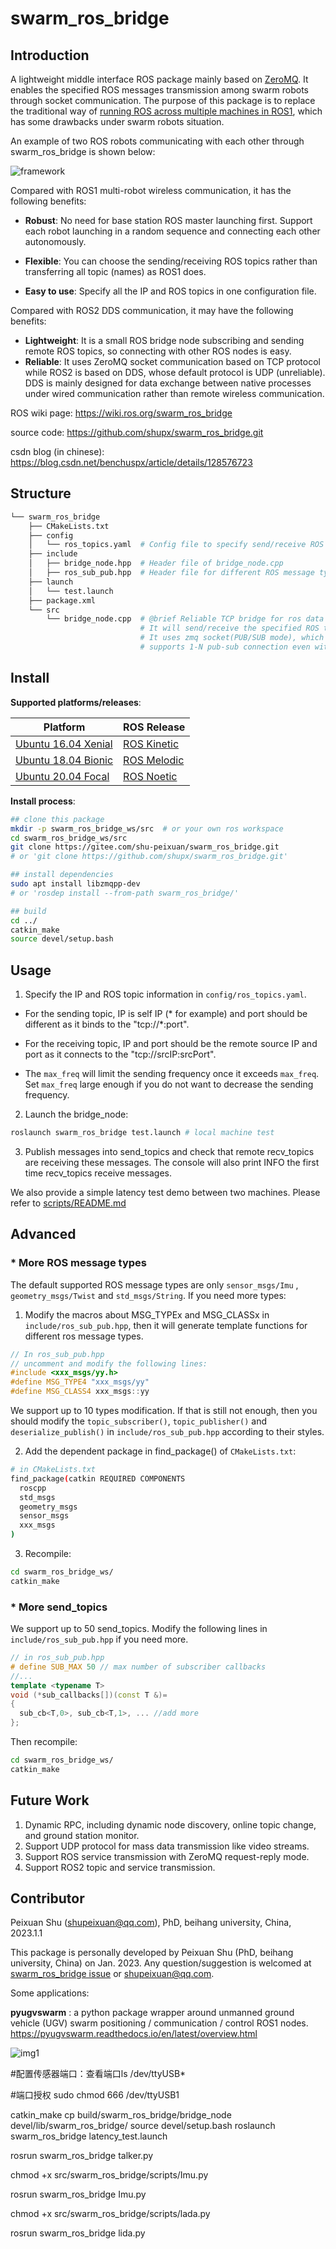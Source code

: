 # swarm_ros_bridge

## Introduction

A lightweight middle interface ROS package mainly based on [ZeroMQ](https://zeromq.org). It enables the specified ROS messages transmission among swarm robots through socket communication. The purpose of this package is to replace the traditional way of [running ROS across multiple machines in ROS1](https://wiki.ros.org/ROS/Tutorials/MultipleMachines), which has some drawbacks under swarm robots situation.

An example of two ROS robots communicating with each other through swarm_ros_bridge is shown below:

![framework](pictures/swarm_ros_bridge_framework.png)

Compared with ROS1 multi-robot wireless communication, it has the following benefits:

-  **Robust**: No need for base station ROS master launching first. Support each robot launching in a random sequence and connecting each other autonomously.

-  **Flexible**:  You can choose the sending/receiving ROS topics rather than transferring all topic (names) as ROS1 does.

-  **Easy to use**:  Specify all the IP and ROS topics in one configuration file.

Compared with ROS2 DDS communication, it may have the following benefits:

-  **Lightweight**: It is a small ROS bridge node subscribing and sending remote ROS topics, so connecting with other ROS nodes is easy.
-  **Reliable**: It uses ZeroMQ socket communication based on TCP protocol while ROS2 is based on DDS, whose default protocol is UDP (unreliable). DDS is mainly designed for data exchange between native processes under wired communication rather than remote wireless communication.

ROS wiki page: https://wiki.ros.org/swarm_ros_bridge

source code: https://github.com/shupx/swarm_ros_bridge.git

csdn blog (in chinese): https://blog.csdn.net/benchuspx/article/details/128576723


## Structure

```bash
└── swarm_ros_bridge
    ├── CMakeLists.txt
    ├── config
    │   └── ros_topics.yaml  # Config file to specify send/receive ROS topics
    ├── include
    │   ├── bridge_node.hpp  # Header file of bridge_node.cpp
    │   ├── ros_sub_pub.hpp  # Header file for different ROS message type.
    ├── launch
    │   └── test.launch
    ├── package.xml
    └── src
        └── bridge_node.cpp  # @brief Reliable TCP bridge for ros data transfer in unstable network.
                             # It will send/receive the specified ROS topics in ../config/ros_topics.yaml
                             # It uses zmq socket(PUB/SUB mode), which reconnects others autonomously and
                             # supports 1-N pub-sub connection even with TCP protocol.
```


## Install

**Supported platforms/releases**:

| Platform                                                   | ROS Release                                                    |
| ---------------------------------------------------------- | -------------------------------------------------------------- |
| [Ubuntu 16.04 Xenial](https://releases.ubuntu.com/16.04.4/) | [ROS Kinetic](https://wiki.ros.org/kinetic/Installation/Ubuntu) |
| [Ubuntu 18.04 Bionic](https://releases.ubuntu.com/18.04/) | [ROS Melodic](https://wiki.ros.org/melodic/Installation/Ubuntu) |
| [Ubuntu 20.04 Focal](https://releases.ubuntu.com/20.04/) | [ROS Noetic](https://wiki.ros.org/noetic/Installation/Ubuntu) |

**Install process**:

```bash
## clone this package
mkdir -p swarm_ros_bridge_ws/src  # or your own ros workspace
cd swarm_ros_bridge_ws/src
git clone https://gitee.com/shu-peixuan/swarm_ros_bridge.git
# or 'git clone https://github.com/shupx/swarm_ros_bridge.git'

## install dependencies
sudo apt install libzmqpp-dev
# or 'rosdep install --from-path swarm_ros_bridge/'

## build
cd ../
catkin_make
source devel/setup.bash
```


## Usage

1. Specify the IP and ROS topic information in `config/ros_topics.yaml`. 

- For the sending topic, IP is self IP (* for example) and port should be different as it binds to the "tcp://*:port". 
- For the receiving topic, IP and port should be the remote source IP and port as it connects to the "tcp://srcIP:srcPort".

- The `max_freq` will limit the sending frequency once it exceeds `max_freq`. Set `max_freq` large enough if you do not want to decrease the sending frequency.

2. Launch the bridge_node:

```bash
roslaunch swarm_ros_bridge test.launch # local machine test
```

3. Publish messages into send_topics and check that remote recv_topics are receiving these messages. The console will also print INFO the first time recv_topics receive messages.


We also provide a simple latency test demo between two machines. Please refer to [scripts/README.md](https://github.com/shupx/swarm_ros_bridge/tree/master/scripts/README.md)


## Advanced

### * More ROS message types

The default supported ROS message types are only `sensor_msgs/Imu` , `geometry_msgs/Twist` and `std_msgs/String`. If you need more types:

1. Modify the macros about MSG_TYPEx and MSG_CLASSx in `include/ros_sub_pub.hpp`, then it will generate template functions for different ros message types.  

```cpp
// In ros_sub_pub.hpp
// uncomment and modify the following lines:
#include <xxx_msgs/yy.h>
#define MSG_TYPE4 "xxx_msgs/yy"
#define MSG_CLASS4 xxx_msgs::yy
```

We support up to 10 types modification. If that is still not enough, then you should modify the `topic_subscriber()`, `topic_publisher()` and `deserialize_publish()` in `include/ros_sub_pub.hpp` according to their styles.

2. Add the dependent package in find_package() of `CMakeLists.txt`:

```sh
# in CMakeLists.txt
find_package(catkin REQUIRED COMPONENTS
  roscpp
  std_msgs
  geometry_msgs
  sensor_msgs
  xxx_msgs
)
```

3. Recompile:

```bash
cd swarm_ros_bridge_ws/
catkin_make
```

### * More send_topics

We support up to 50 send_topics. Modify the following lines in `include/ros_sub_pub.hpp` if you need more.

```cpp
// in ros_sub_pub.hpp
# define SUB_MAX 50 // max number of subscriber callbacks
//...
template <typename T>
void (*sub_callbacks[])(const T &)=
{
  sub_cb<T,0>, sub_cb<T,1>, ... //add more
};

```

Then recompile:

```bash
cd swarm_ros_bridge_ws/
catkin_make
```

## Future Work

1.  Dynamic RPC, including dynamic node discovery, online topic change, and ground station monitor.
2.  Support UDP protocol for mass data transmission like video streams. 
3.  Support ROS service transmission with ZeroMQ request-reply mode.
4.  Support ROS2 topic and service transmission.

## Contributor

Peixuan Shu (shupeixuan@qq.com), PhD, beihang university, China, 2023.1.1

This package is personally developed by Peixuan Shu (PhD, beihang  university, China) on Jan. 2023. Any question/suggestion is welcomed at [swarm_ros_bridge issue](https://github.com/shupx/swarm_ros_bridge/issues) or [shupeixuan@qq.com](mailto:shupeixuan@qq.com). 

Some applications:

 **pyugvswarm** : a python package wrapper around unmanned ground vehicle (UGV) swarm positioning / communication / control ROS1 nodes. https://pyugvswarm.readthedocs.io/en/latest/overview.html

![img1](pictures/img1.png)

#配置传感器端口：查看端口ls /dev/ttyUSB*

#端口授权
sudo chmod 666 /dev/ttyUSB1


catkin_make
cp build/swarm_ros_bridge/bridge_node devel/lib/swarm_ros_bridge/
source devel/setup.bash
roslaunch swarm_ros_bridge latency_test.launch

rosrun swarm_ros_bridge talker.py

chmod +x src/swarm_ros_bridge/scripts/Imu.py

rosrun swarm_ros_bridge Imu.py

chmod +x src/swarm_ros_bridge/scripts/lada.py

rosrun swarm_ros_bridge lida.py